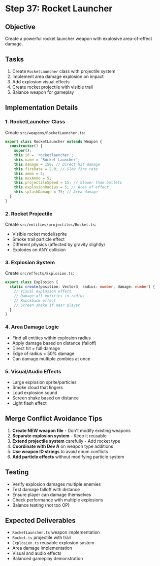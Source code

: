 # Step 37: Rocket Launcher

## Objective
Create a powerful rocket launcher weapon with explosive area-of-effect damage.

## Tasks
1. Create `RocketLauncher` class with projectile system
2. Implement area damage explosion on impact
3. Add explosion visual effects
4. Create rocket projectile with visible trail
5. Balance weapon for gameplay

## Implementation Details

### 1. RocketLauncher Class
Create `src/weapons/RocketLauncher.ts`:
```typescript
export class RocketLauncher extends Weapon {
  constructor() {
    super();
    this.id = 'rocketlauncher';
    this.name = 'Rocket Launcher';
    this.damage = 150; // Direct hit damage
    this.fireRate = 2.0; // Slow fire rate
    this.ammo = 5;
    this.maxAmmo = 5;
    this.projectileSpeed = 15; // Slower than bullets
    this.explosionRadius = 5; // Area of effect
    this.splashDamage = 75; // Area damage
  }
}
```

### 2. Rocket Projectile
Create `src/entities/projectiles/Rocket.ts`:
- Visible rocket model/sprite
- Smoke trail particle effect
- Different physics (affected by gravity slightly)
- Explodes on ANY collision

### 3. Explosion System
Create `src/effects/Explosion.ts`:
```typescript
export class Explosion {
  static create(position: Vector3, radius: number, damage: number) {
    // Visual explosion effect
    // Damage all entities in radius
    // Knockback effect
    // Screen shake if near player
  }
}
```

### 4. Area Damage Logic
- Find all entities within explosion radius
- Apply damage based on distance (falloff)
- Direct hit = full damage
- Edge of radius = 50% damage
- Can damage multiple zombies at once

### 5. Visual/Audio Effects
- Large explosion sprite/particles
- Smoke cloud that lingers
- Loud explosion sound
- Screen shake based on distance
- Light flash effect

## Merge Conflict Avoidance Tips
1. **Create NEW weapon file** - Don't modify existing weapons
2. **Separate explosion system** - Keep it reusable
3. **Extend projectile system** carefully - Add rocket type
4. **Coordinate with Dev A** on weapon type additions
5. **Use weapon ID strings** to avoid enum conflicts
6. **Add particle effects** without modifying particle system

## Testing
- Verify explosion damages multiple enemies
- Test damage falloff with distance
- Ensure player can damage themselves
- Check performance with multiple explosions
- Balance testing (not too OP)

## Expected Deliverables
- `RocketLauncher.ts` weapon implementation
- `Rocket.ts` projectile with trail
- `Explosion.ts` reusable explosion system
- Area damage implementation
- Visual and audio effects
- Balanced gameplay demonstration